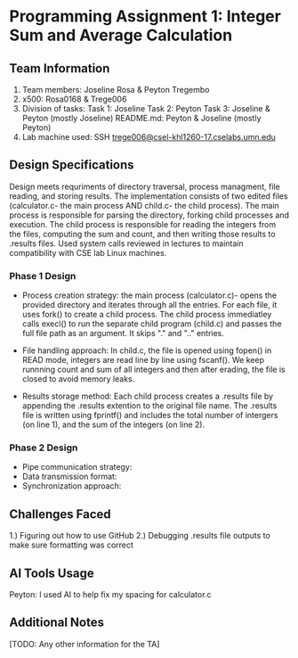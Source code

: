 # Programming Assignment 1: Integer Sum and Average Calculation

## Team Information
1. Team members: Joseline Rosa & Peyton Tregembo
2. x500: Rosa0168 & Trege006
3. Division of tasks:
Task 1: Joseline
Task 2: Peyton
Task 3: Joseline & Peyton (mostly Joseline)
README.md: Peyton & Joseline (mostly Peyton)
5. Lab machine used: SSH trege006@csel-khl1260-17.cselabs.umn.edu

## Design Specifications
Design meets requriments of directory traversal, process managment, file reading, and storing results. The implementation consists of two edited files (calculator.c- the main process AND child.c- the child process). The main process is responsible for parsing the directory, forking child processes and execution. The child process is responsible for reading the integers from the files,  computing the sum and count, and then writing those results to .results files. 
Used system calls reviewed in lectures to maintain compatibility with CSE lab Linux machines. 

### Phase 1 Design
- Process creation strategy: the main process (calculator.c)- opens the provided directory and iterates through all the entries. For each file, it uses fork() to create a child process. The child process immediatley calls execl() to run the separate child program (child.c) and passes the full file path as an argument. It skips "." and ".." entries.
  
- File handling approach: In child.c, the file is opened using fopen() in READ mode, integers are read line by line using fscanf(). We keep runnning count and sum of all integers and then after erading, the file is closed to avoid memory leaks.
  
- Results storage method: Each child process creates a .results file by appending the .results extention to the original file name. The .results file is written using fprintf() and includes the total number of intergers (on line 1), and the sum of the integers (on line 2). 

### Phase 2 Design
- Pipe communication strategy:
- Data transmission format:
- Synchronization approach:

## Challenges Faced
1.) Figuring out how to use GitHub 
2.) Debugging .results file outputs to make sure formatting was correct

## AI Tools Usage
Peyton: I used AI to help fix my spacing for calculator.c

## Additional Notes
[TODO: Any other information for the TA]
